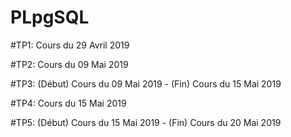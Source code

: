 # PLpgSQL


#TP1: Cours du 29 Avril 2019


#TP2: Cours du 09 Mai 2019


#TP3: (Début) Cours du 09 Mai 2019 - (Fin) Cours du 15 Mai 2019


#TP4: Cours du 15 Mai 2019


#TP5: (Début) Cours du 15 Mai 2019 - (Fin) Cours du 20 Mai 2019
